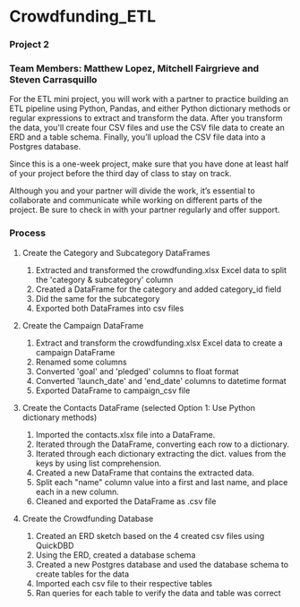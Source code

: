 # Crowdfunding_ETL

### Project 2
### Team Members: Matthew Lopez, Mitchell Fairgrieve and Steven Carrasquillo

For the ETL mini project, you will work with a partner to practice building an ETL pipeline using Python, Pandas, and either Python dictionary methods or regular expressions to extract and transform the data. After you transform the data, you'll create four CSV files and use the CSV file data to create an ERD and a table schema. Finally, you’ll upload the CSV file data into a Postgres database.

Since this is a one-week project, make sure that you have done at least half of your project before the third day of class to stay on track.

Although you and your partner will divide the work, it’s essential to collaborate and communicate while working on different parts of the project. Be sure to check in with your partner regularly and offer support.

### Process
1. Create the Category and Subcategory DataFrames
    1. Extracted and transformed the crowdfunding.xlsx Excel data to split the 'category & subcategory' column
    2. Created a DataFrame for the category and added category_id field
    3. Did the same for the subcategory
    4. Exported both DataFrames into csv files

2. Create the Campaign DataFrame
    1. Extract and transform the crowdfunding.xlsx Excel data to create a campaign DataFrame
    2. Renamed some columns
    3. Converted 'goal' and 'pledged' columns to float format
    4. Converted 'launch_date' and 'end_date' columns to datetime format
    5. Exported DataFrame to campaign_csv file

3. Create the Contacts DataFrame (selected Option 1: Use Python dictionary methods)
    1. Imported the contacts.xlsx file into a DataFrame.
    2. Iterated through the DataFrame, converting each row to a dictionary.
    3. Iterated through each dictionary extracting the dict. values from the keys by using list comprehension.
    4. Created a new DataFrame that contains the extracted data.
    5. Split each "name" column value into a first and last name, and place each in a new column.
    6. Cleaned and exported the DataFrame as .csv file

4. Create the Crowdfunding Database
    1. Created an ERD sketch based on the 4 created csv files using QuickDBD
    2. Using the ERD, created a database schema
    3. Created a new Postgres database and used the database schema to create tables for the data
    4. Imported each csv file to their respective tables
    5. Ran queries for each table to verify the data and table was correct
